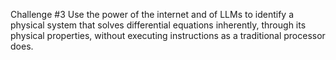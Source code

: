 Challenge #3
Use the power of the internet and of LLMs to identify a physical system that solves differential equations inherently, through its physical properties, without executing instructions as a traditional processor does.
